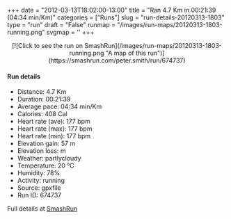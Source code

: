 +++
date = "2012-03-13T18:02:00-13:00"
title = "Ran 4.7 Km in 00:21:39 (04:34 min/Km)"
categories = ["Runs"]
slug = "run-details-20120313-1803"
type = "run"
draft = "False"
runmap = "/images/run-maps/20120313-1803-running.png"
svgmap = '<polyline points="90 77, 74 81, 66 95, 60 99, 46 99, 33 93, 40 66, 28 60, 21 58, 20 50, 28 34, 61 5, 60 0, 50 0, 34 15, 13 34, 11 37, 7 47, 15 32, 52 0, 62 0, 65 4, 25 38, 19 56, 41 68, 35 90, 45 100, 70 93, 74 81, 88 78, 92 72">'
+++



<!--more-->

<center>
[![Click to see the run on SmashRun](/images/run-maps/20120313-1803-running.png "A map of this run")](https://smashrun.com/peter.smith/run/674737)
</center>

#### Run details

* Distance: 4.7 Km
* Duration: 00:21:39
* Average pace: 04:34 min/Km
* Calories: 408 Cal
* Heart rate (ave): 177 bpm
* Heart rate (max): 177 bpm
* Heart rate (min): 177 bpm
* Elevation gain: 57 m
* Elevation loss:  m
* Weather: partlycloudy
* Temperature: 20 &deg;C
* Humidity: 78%
* Activity: running
* Source: gpxfile
* Run ID: 674737

Full details at [SmashRun](https://smashrun.com/peter.smith/run/674737)